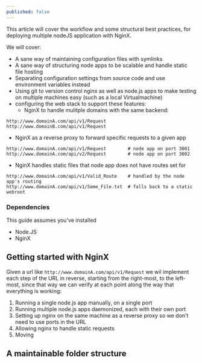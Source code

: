 ```yaml
---
published: false
---
```

This article will cover the workflow and some structural best practices, for deploying multiple nodeJS application with NginX.

We will cover:
- A sane way of maintaining configuration files with symlinks
- A sane way of structuring node apps to be scalable and handle static file hosting
- Separating configuration settings from source code and use environment variables instead
- Using git to version control nginx as well as node.js apps to make testing on multiple machines easy (such as a local Virtualmachine)
- configuring the web stack to support these features:
  - NginX to handle mulitple domains with the same backend:
````http
http://www.domainA.com/api/v1/Request
http://www.domainB.com/api/v1/Request   
````
  - NginX as a reverse proxy to forward specific requests to a given app
````http
http://www.domainA.com/api/v1/Request        # node app on port 3001
http://www.domainA.com/api/v2/Request        # node app on port 3002
````
  - NginX handles static files that node app does not have routes set for
````
http://www.domainA.com/api/v1/Valid_Route    # handled by the node app's routing
http://www.domainA.com/api/v1/Some_File.txt  # falls back to a static webroot
````

### Dependencies

This guide assumes you've installed

- Node.JS
- NginX


## Getting started with NginX

Given a url like `http://www.domainA.com/api/v1/Request` we wil implement each step of the URL in reverse, starting from the right-most, to the left-most, since that way we can verify at each point along the way that everything is working:

1. Running a single node.js app manually, on a single port
2. Running multiple node.js apps daemonized, each with their own port
3. Setting up nginx on the same machine as a reverse proxy so we don't need to use ports in the URL
4. Allowing nginx to handle static requests
5. Moving 




## A maintainable folder structure











